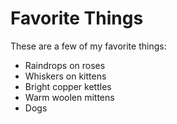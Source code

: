 # Favorite Things

These are a few of my favorite things:

- Raindrops on roses
- Whiskers on kittens
- Bright copper kettles
- Warm woolen mittens
- Dogs
